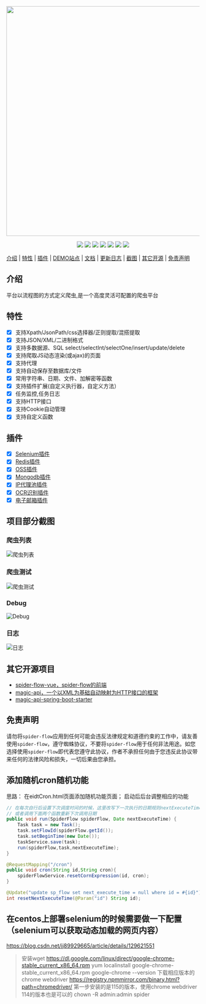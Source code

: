 <p align="center">
    <img src="https://www.spiderflow.org/images/logo.svg" width="600">
</p>
<p align="center">
    <a target="_blank" href="https://www.oracle.com/technetwork/java/javase/downloads/index.html"><img src="https://img.shields.io/badge/JDK-1.8+-green.svg" /></a>
    <a target="_blank" href="https://www.spiderflow.org"><img src="https://img.shields.io/badge/Docs-latest-blue.svg"/></a>
    <a target="_blank" href="https://github.com/ssssssss-team/spider-flow/releases"><img src="https://img.shields.io/github/v/release/ssssssss-team/spider-flow?logo=github"></a>
    <a target="_blank" href='https://gitee.com/ssssssss-team/spider-flow'><img src="https://gitee.com/ssssssss-team/spider-flow/badge/star.svg?theme=white" /></a>
    <a target="_blank" href='https://github.com/ssssssss-team/spider-flow'><img src="https://img.shields.io/github/stars/ssssssss-team/spider-flow.svg?style=social"/></a>
    <a target="_blank" href="LICENSE"><img src="https://img.shields.io/:license-MIT-blue.svg"></a>
    <a target="_blank" href="https://shang.qq.com/wpa/qunwpa?idkey=10faa4cf9743e0aa379a72f2ad12a9e576c81462742143c8f3391b52e8c3ed8d"><img src="https://img.shields.io/badge/Join-QQGroup-blue"></a>
</p>

[介绍](#介绍) | [特性](#特性) | [插件](#插件) | <a target="_blank" href="http://demo.spiderflow.org">DEMO站点</a> | <a target="_blank" href="https://www.spiderflow.org">文档</a> | <a target="_blank" href="https://www.spiderflow.org/changelog.html">更新日志</a> | [截图](#项目部分截图) | [其它开源](#其它开源项目) | [免责声明](#免责声明)

## 介绍
平台以流程图的方式定义爬虫,是一个高度灵活可配置的爬虫平台

## 特性
- [x] 支持Xpath/JsonPath/css选择器/正则提取/混搭提取
- [x] 支持JSON/XML/二进制格式
- [x] 支持多数据源、SQL select/selectInt/selectOne/insert/update/delete
- [x] 支持爬取JS动态渲染(或ajax)的页面
- [x] 支持代理
- [x] 支持自动保存至数据库/文件
- [x] 常用字符串、日期、文件、加解密等函数
- [x] 支持插件扩展(自定义执行器，自定义方法）
- [x] 任务监控,任务日志
- [x] 支持HTTP接口
- [x] 支持Cookie自动管理
- [x] 支持自定义函数

## 插件
- [x] [Selenium插件](https://gitee.com/ssssssss-team/spider-flow-selenium)
- [x] [Redis插件](https://gitee.com/ssssssss-team/spider-flow-redis)
- [x] [OSS插件](https://gitee.com/ssssssss-team/spider-flow-oss)
- [x] [Mongodb插件](https://gitee.com/ssssssss-team/spider-flow-mongodb)
- [x] [IP代理池插件](https://gitee.com/ssssssss-team/spider-flow-proxypool)
- [x] [OCR识别插件](https://gitee.com/ssssssss-team/spider-flow-ocr)
- [x] [电子邮箱插件](https://gitee.com/ssssssss-team/spider-flow-mailbox)

## 项目部分截图
### 爬虫列表
![爬虫列表](https://images.gitee.com/uploads/images/2020/0412/104521_e1eb3fbb_297689.png "list.png")
### 爬虫测试
![爬虫测试](https://images.gitee.com/uploads/images/2020/0412/104659_b06dfbf0_297689.gif "test.gif")
### Debug
![Debug](https://images.gitee.com/uploads/images/2020/0412/104741_f9e1190e_297689.png "debug.png")
### 日志
![日志](https://images.gitee.com/uploads/images/2020/0412/104800_a757f569_297689.png "logo.png")

## 其它开源项目
- [spider-flow-vue，spider-flow的前端](https://gitee.com/ssssssss-team/spider-flow-vue)
- [magic-api，一个以XML为基础自动映射为HTTP接口的框架](https://gitee.com/ssssssss-team/magic-api)
- [magic-api-spring-boot-starter](https://gitee.com/ssssssss-team/magic-api-spring-boot-starter)


## 免责声明
请勿将`spider-flow`应用到任何可能会违反法律规定和道德约束的工作中，请友善使用`spider-flow`，遵守蜘蛛协议，不要将`spider-flow`用于任何非法用途。如您选择使用`spider-flow`即代表您遵守此协议，作者不承担任何由于您违反此协议带来任何的法律风险和损失，一切后果由您承担。


## 添加随机cron随机功能
思路： 在eidtCron.html页面添加随机功能页面； 启动后后台调整相应的功能
```java
// 在每次自行后设置下次调度时间的时候，这里改写下一次执行的日期规则nextExecuteTime；
// 或者调用下面两个函数重新下次调用日期
public void run(SpiderFlow spiderFlow, Date nextExecuteTime) {
    Task task = new Task();
    task.setFlowId(spiderFlow.getId());
    task.setBeginTime(new Date());
    taskService.save(task);
    run(spiderFlow,task,nextExecuteTime);
}

@RequestMapping("/cron")
public void cron(String id,String cron){
    spiderFlowService.resetCornExpression(id, cron);
}

@Update("update sp_flow set next_execute_time = null where id = #{id}")
int resetNextExecuteTime(@Param("id") String id);

```

## 在centos上部署selenium的时候需要做一下配置（selenium可以获取动态加载的网页内容）
https://blog.csdn.net/jj89929665/article/details/129621551
>  安装wget https://dl.google.com/linux/direct/google-chrome-stable_current_x86_64.rpm
>  yum localinstall google-chrome-stable_current_x86_64.rpm
>  google-chrome --version
>  下载相应版本的chrome webdriver   https://registry.npmmirror.com/binary.html?path=chromedriver/
>  第一步安装的是115的版本，使用chrome webdriver 114的版本也是可以的
chown -R admin:admin  spider